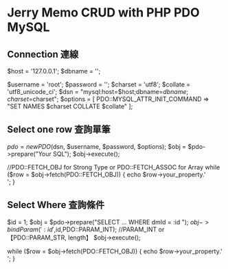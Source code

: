 # Jerry Memo CRUD with PHP PDO MySQL
 
## Connection 連線

$host = '127.0.0.1';
$dbname = '';

$username = 'root';
$password = '';
$charset = 'utf8';
$collate = 'utf8_unicode_ci';
$dsn = "mysql:host=$host;dbname=$dbname;charset=$charset";
$options = [
    PDO::MYSQL_ATTR_INIT_COMMAND => "SET NAMES $charset COLLATE $collate"
];

## Select one row 查詢單筆

$pdo = new PDO($dsn, $username, $password, $options);
$obj = $pdo->prepare("Your SQL");
$obj->execute();

//PDO::FETCH_OBJ for Strong Type or PDO::FETCH_ASSOC for Array
while ($row = $obj->fetch(PDO::FETCH_OBJ)) {
    echo $row->your_property.'<br/>';
}


## Select Where 查詢條件
$id = 1;
$obj = $pdo->prepare("SELECT ... WHERE dmId = :id ");
$obj->bindParam(':id',$id,PDO::PARAM_INT); //PARAM_INT or 【PDO::PARAM_STR, length】
$obj->execute();

while ($row = $obj->fetch(PDO::FETCH_OBJ)) {
    echo $row->your_property.'<br/>';
}
